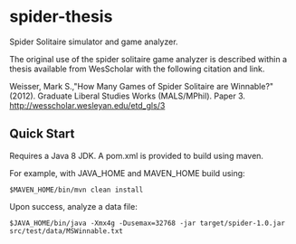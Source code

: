# spider-thesis
Spider Solitaire simulator and game analyzer.

The original use of the spider solitaire game analyzer is described within a thesis available from WesScholar with the following citation and link.

Weisser, Mark S.,"How Many Games of Spider Solitaire are Winnable?" (2012). Graduate Liberal Studies Works (MALS/MPhil). Paper 3.
http://wesscholar.wesleyan.edu/etd_gls/3

## Quick Start

Requires a Java 8 JDK.
A pom.xml is provided to build using maven.

For example, with JAVA_HOME and MAVEN_HOME build using:

    $MAVEN_HOME/bin/mvn clean install

Upon success, analyze a data file:

    $JAVA_HOME/bin/java -Xmx4g -Dusemax=32768 -jar target/spider-1.0.jar src/test/data/MSWinnable.txt


